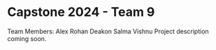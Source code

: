 # Capstone 2024 - Team 9
Team Members:
Alex
Rohan
Deakon
Salma
Vishnu
Project description coming soon.
